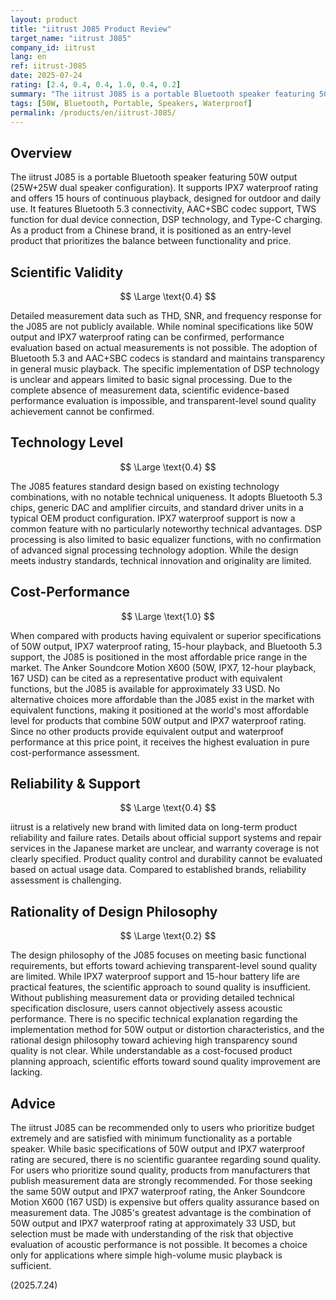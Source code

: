 ```yaml
---
layout: product
title: "iitrust J085 Product Review"
target_name: "iitrust J085"
company_id: iitrust
lang: en
ref: iitrust-J085
date: 2025-07-24
rating: [2.4, 0.4, 0.4, 1.0, 0.4, 0.2]
summary: "The iitrust J085 is a portable Bluetooth speaker featuring 50W output with IPX7 waterproof rating. While it offers a reasonable choice for budget-conscious users, technical advancement and detailed measurement data cannot be expected."
tags: [50W, Bluetooth, Portable, Speakers, Waterproof]
permalink: /products/en/iitrust-J085/
---
```

## Overview

The iitrust J085 is a portable Bluetooth speaker featuring 50W output (25W+25W dual speaker configuration). It supports IPX7 waterproof rating and offers 15 hours of continuous playback, designed for outdoor and daily use. It features Bluetooth 5.3 connectivity, AAC+SBC codec support, TWS function for dual device connection, DSP technology, and Type-C charging. As a product from a Chinese brand, it is positioned as an entry-level product that prioritizes the balance between functionality and price.

## Scientific Validity

$$ \Large \text{0.4} $$

Detailed measurement data such as THD, SNR, and frequency response for the J085 are not publicly available. While nominal specifications like 50W output and IPX7 waterproof rating can be confirmed, performance evaluation based on actual measurements is not possible. The adoption of Bluetooth 5.3 and AAC+SBC codecs is standard and maintains transparency in general music playback. The specific implementation of DSP technology is unclear and appears limited to basic signal processing. Due to the complete absence of measurement data, scientific evidence-based performance evaluation is impossible, and transparent-level sound quality achievement cannot be confirmed.

## Technology Level

$$ \Large \text{0.4} $$

The J085 features standard design based on existing technology combinations, with no notable technical uniqueness. It adopts Bluetooth 5.3 chips, generic DAC and amplifier circuits, and standard driver units in a typical OEM product configuration. IPX7 waterproof support is now a common feature with no particularly noteworthy technical advantages. DSP processing is also limited to basic equalizer functions, with no confirmation of advanced signal processing technology adoption. While the design meets industry standards, technical innovation and originality are limited.

## Cost-Performance

$$ \Large \text{1.0} $$

When compared with products having equivalent or superior specifications of 50W output, IPX7 waterproof rating, 15-hour playback, and Bluetooth 5.3 support, the J085 is positioned in the most affordable price range in the market. The Anker Soundcore Motion X600 (50W, IPX7, 12-hour playback, 167 USD) can be cited as a representative product with equivalent functions, but the J085 is available for approximately 33 USD. No alternative choices more affordable than the J085 exist in the market with equivalent functions, making it positioned at the world's most affordable level for products that combine 50W output and IPX7 waterproof rating. Since no other products provide equivalent output and waterproof performance at this price point, it receives the highest evaluation in pure cost-performance assessment.

## Reliability & Support

$$ \Large \text{0.4} $$

iitrust is a relatively new brand with limited data on long-term product reliability and failure rates. Details about official support systems and repair services in the Japanese market are unclear, and warranty coverage is not clearly specified. Product quality control and durability cannot be evaluated based on actual usage data. Compared to established brands, reliability assessment is challenging.

## Rationality of Design Philosophy

$$ \Large \text{0.2} $$

The design philosophy of the J085 focuses on meeting basic functional requirements, but efforts toward achieving transparent-level sound quality are limited. While IPX7 waterproof support and 15-hour battery life are practical features, the scientific approach to sound quality is insufficient. Without publishing measurement data or providing detailed technical specification disclosure, users cannot objectively assess acoustic performance. There is no specific technical explanation regarding the implementation method for 50W output or distortion characteristics, and the rational design philosophy toward achieving high transparency sound quality is not clear. While understandable as a cost-focused product planning approach, scientific efforts toward sound quality improvement are lacking.

## Advice

The iitrust J085 can be recommended only to users who prioritize budget extremely and are satisfied with minimum functionality as a portable speaker. While basic specifications of 50W output and IPX7 waterproof rating are secured, there is no scientific guarantee regarding sound quality. For users who prioritize sound quality, products from manufacturers that publish measurement data are strongly recommended. For those seeking the same 50W output and IPX7 waterproof rating, the Anker Soundcore Motion X600 (167 USD) is expensive but offers quality assurance based on measurement data. The J085's greatest advantage is the combination of 50W output and IPX7 waterproof rating at approximately 33 USD, but selection must be made with understanding of the risk that objective evaluation of acoustic performance is not possible. It becomes a choice only for applications where simple high-volume music playback is sufficient.

(2025.7.24)